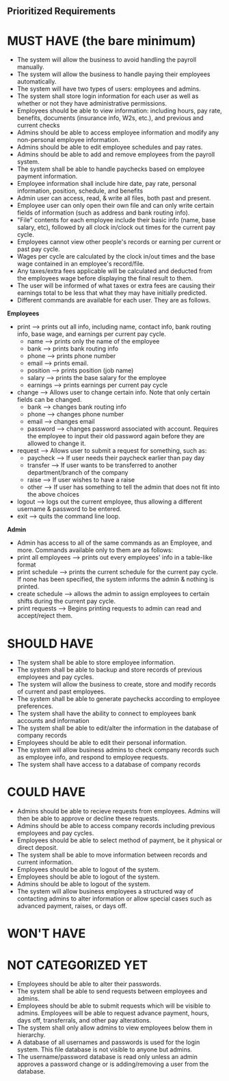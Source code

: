 ## Prioritized Requirements

# MUST HAVE (the bare minimum)
* The system will allow the business to avoid handling the payroll manually.
* The system will allow the business to handle paying their employees automatically.
* The system will have two types of users: employees and admins.
* The system shall store login information for each user as well as whether or not they have administrative permissions.
* Employees should be able to view information: including hours, pay rate, benefits, documents (insurance info, W2s, etc.), and previous and current checks
* Admins should be able to access employee information and modify any non-personal employee information.
* Admins should be able to edit employee schedules and pay rates.
* Admins should be able to add and remove employees from the payroll system.
* The system shall be able to handle paychecks based on employee payment information.
* Employee information shall include hire date, pay rate, personal information, position, schedule, and benefits
* Admin user can access, read, & write all files, both past and present. 
* Employee user can only open their own file and can only write certain fields of information (such as address and bank routing info).
* "File" contents for each employee include their basic info (name, base salary, etc), followed by all clock in/clock out times for the current pay cycle.
* Employees cannot view other people's records or earning per current or past pay cycle.
* Wages per cycle are calculated by the clock in/out times and the base wage contained in an employee's record/file. 
* Any taxes/extra fees applicable will be calculated and deducted from the employees wage before displaying the final result to them.
* The user will be informed of what taxes or extra fees are causing their earnings total to be less that what they may have initially predicted.
* Different commands are available for each user. They are as follows.

**Employees**

* print --> prints out all info, including name, contact info, bank routing info, base wage, and earnings per current pay cycle.
	* name --> prints only the name of the employee
	* bank --> prints bank routing info
	* phone --> prints phone number
	* email --> prints email.
	* position --> prints position (job name)
	* salary --> prints the base salary for the employee
	* earnings --> prints earnings per current pay cycle
* change --> Allows user to change certain info. Note that only certain fields can be changed.
	* bank --> changes bank routing info
	* phone --> changes phone number
	* email --> changes email
	* password --> changes password associated with account. Requires the employee to input their old password again before they are allowed to change it.
* request --> Allows user to submit a request for something, such as:
	* paycheck --> If user needs their paycheck earlier than pay day
	* transfer --> If user wants to be transferred to another department/branch of the company
	* raise --> If user wishes to have a raise
	* other --> If user has something to tell the admin that does not fit into the above choices
* logout --> logs out the current employee, thus allowing a different username & password to be entered.
* exit --> quits the command line loop.

**Admin**

* Admin has access to all of the same commands as an Employee, and more. Commands available only to them are as follows:
* print all employees --> prints out every employees' info in a table-like format
* print schedule --> prints the current schedule for the current pay cycle. If none has been specified, the system informs the admin & nothing is printed.
* create schedule --> allows the admin to assign employees to certain shifts during the current pay cycle. 
* print requests --> Begins printing requests to admin can read and accept/reject them.


# SHOULD HAVE
* The system shall be able to store employee information.
* The system shall be able to backup and store records of previous employees and pay cycles.
* The system will allow the business to create, store and modify records of current and past employees.
* The system shall be able to generate paychecks according to employee preferences.
* The system shall have the ability to connect to employees bank accounts and information
* The system shall be able to edit/alter the information in the database of company records
* Employees should be able to edit their personal information.
* The system will allow business admins to check company records such as employee info, and respond to employee requests.
* The system shall have access to a database of company records

# COULD HAVE
* Admins should be able to recieve requests from employees. Admins will then be able to approve or decline these requests.
* Admins should be able to access company records including previous employees and pay cycles.
* Employees should be able to select method of payment, be it physical or direct deposit.
* The system shall be able to move information between records and current information.
* Employees should be able to logout of the system.
* Employees should be able to logout of the system.
* Admins should be able to logout of the system.
* The system will allow business employees a structured way of contacting admins to alter information or allow special cases such as advanced payment, raises, or days off.


# WON'T HAVE

# NOT CATEGORIZED YET
* Employees should be able to alter their passwords.
* The system shall be able to send requests between employees and admins.
* Employees should be able to submit requests which will be visible to admins. Employees will be able to request advance payment, hours, days off, transferrals, and other pay alterations.
* The system shall only allow admins to view employees below them in hierarchy.
* A database of all usernames and passwords is used for the login system. This file database is not visible to anyone but admins.
* The username/password database is read only unless an admin approves a password change or is adding/removing a user from the database.